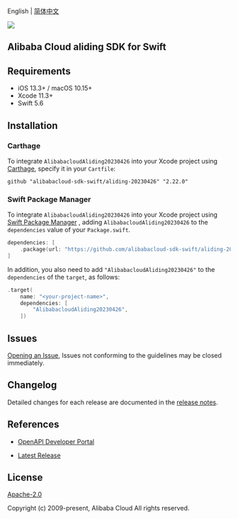 English | [简体中文](README-CN.md)

![](https://aliyunsdk-pages.alicdn.com/icons/AlibabaCloud.svg)

## Alibaba Cloud aliding SDK for Swift

## Requirements

- iOS 13.3+ / macOS 10.15+
- Xcode 11.3+
- Swift 5.6

## Installation

### Carthage

To integrate `AlibabacloudAliding20230426` into your Xcode project using [Carthage](https://github.com/Carthage/Carthage), specify it in your `Cartfile`:

```ogdl
github "alibabacloud-sdk-swift/aliding-20230426" "2.22.0"
```

### Swift Package Manager

To integrate `AlibabacloudAliding20230426` into your Xcode project using [Swift Package Manager](https://swift.org/package-manager/) , adding `AlibabacloudAliding20230426` to the `dependencies` value of your `Package.swift`.

```swift
dependencies: [
    .package(url: "https://github.com/alibabacloud-sdk-swift/aliding-20230426.git", from: "2.22.0")
]
```

In addition, you also need to add `"AlibabacloudAliding20230426"` to the `dependencies` of the `target`, as follows:

```swift
.target(
    name: "<your-project-name>",
    dependencies: [
        "AlibabacloudAliding20230426",
    ])
```

## Issues

[Opening an Issue](https://github.com/alibabacloud-sdk-swift/aliding-20230426/issues/new), Issues not conforming to the guidelines may be closed immediately.

## Changelog

Detailed changes for each release are documented in the [release notes](./ChangeLog.txt).

## References

* [OpenAPI Developer Portal](https://next.api.alibabacloud.com/home)
- [Latest Release](https://github.com/alibabacloud-sdk-swift/aliding-20230426)

## License

[Apache-2.0](http://www.apache.org/licenses/LICENSE-2.0)

Copyright (c) 2009-present, Alibaba Cloud All rights reserved.
